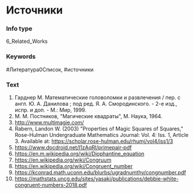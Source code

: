 # Источники
### Info type
6_Related_Works
### Keywords
#Литература0Список, #источники
### Text
1. Гарднер М. Математические головоломки и развлечения / пер. с англ. Ю. А. Данилова ; под ред. Я. А. Смородинского. - 2-е изд., испр. и доп. - М.: Мир, 1999.
2. М. М. Постников, "Магические квадраты", М. Наука, 1964.
3. http://www.multimagie.com/
4. Rabern, Landon W. (2003) "Properties of Magic Squares of Squares," Rose-Hulman Undergraduate Mathematics Journal: Vol. 4: Iss. 1, Article 3. Available at: https://scholar.rose-hulman.edu/rhumj/vol4/iss1/3
5. https://www.docdroid.net/l1zAqRl/primepair-pdf
6. https://en.m.wikipedia.org/wiki/Diophantine_equation
7. https://en.wikipedia.org/wiki/Congruum
8. https://en.wikipedia.org/wiki/Congruent_number
9. https://kconrad.math.uconn.edu/blurbs/ugradnumthy/congnumber.pdf
10. https://mathstats.uncg.edu/sites/yasaki/publications/debbie-white-congruent-numbers-2018.pdf
